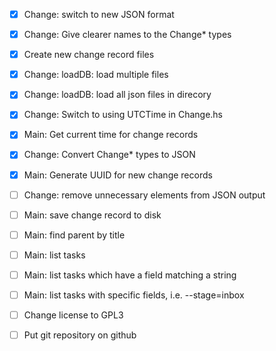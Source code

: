 - [x] Change: switch to new JSON format
- [x] Change: Give clearer names to the Change* types
- [x] Create new change record files
- [x] Change: loadDB: load multiple files
- [x] Change: loadDB: load all json files in direcory
- [x] Change: Switch to using UTCTime in Change.hs
- [x] Main: Get current time for change records
- [x] Change: Convert Change* types to JSON
- [x] Main: Generate UUID for new change records
- [ ] Change: remove unnecessary elements from JSON output
- [ ] Main: save change record to disk
- [ ] Main: find parent by title
- [ ] Main: list tasks
- [ ] Main: list tasks which have a field matching a string
- [ ] Main: list tasks with specific fields, i.e. --stage=inbox

- [ ] Change license to GPL3
- [ ] Put git repository on github
